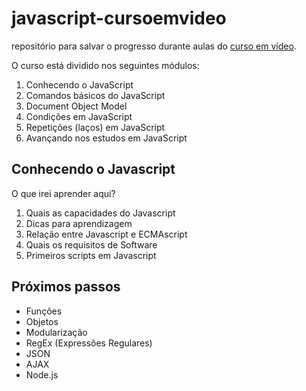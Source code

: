 # javascript-cursoemvideo

repositório para salvar o progresso durante aulas do [curso em vídeo](https://www.youtube.com/playlist?list=PLHz_AreHm4dlsK3Nr9GVvXCbpQyHQl1o1).

O curso está dividido nos seguintes módulos:

1. Conhecendo o JavaScript
2. Comandos básicos do JavaScript
3. Document Object Model
4. Condições em JavaScript
5. Repetições (laços) em JavaScript
6. Avançando nos estudos em JavaScript

## Conhecendo o Javascript

O que irei aprender aqui?

1. Quais as capacidades do Javascript
2. Dicas para aprendizagem
3. Relação entre Javascript e ECMAscript
4. Quais os requisitos de Software
5. Primeiros scripts em Javascript

## Próximos passos

- Funções
- Objetos
- Modularização
- RegEx (Expressões Regulares)
- JSON
- AJAX
- Node.js
